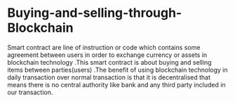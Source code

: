 # Buying-and-selling-through-Blockchain
Smart contract are line of instruction or code which contains some agreement between users in order to exchange currency or assets in blockchain  technology  .This smart contract  is about buying and selling items between parties(users) .The benefit of using blockchain technology in daily transaction over normal transaction is that it is decentralised  that means there is no central authority like bank and any third party included in our transaction.
